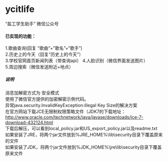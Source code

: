 ycitlife
====================================
“盐工学生助手” 微信公众号

#### 已实现的功能：
1.歌曲查询(回复 “歌曲“+”歌名”+“歌手”)  
2.历史上的今天（回复“历史上的今天”）  
3.学校官网首页新闻列表（带查询api） 
4.人脸识别（微信界面发送图片）   
5.周边搜索（微信发送附近+地点）  

##### 说明
消息加解密方式为 安全模式  
使用了微信官方提供的加密解密示例代码。    
 异常java.security.InvalidKeyException:illegal Key Size的解决方案  
 在官方网站下载JCE无限制权限策略文件（JDK7的下载地址：  
http://www.oracle.com/technetwork/java/javase/downloads/jce-7-download-432124.html   
下载后解压，可以看到local_policy.jar和US_export_policy.jar以及readme.txt  
如果安装了JRE，将两个jar文件放到%JRE_HOME%\lib\security目录下覆盖原来的文件  
如果安装了JDK，将两个jar文件放到%JDK_HOME%\jre\lib\security目录下覆盖原来文件  
